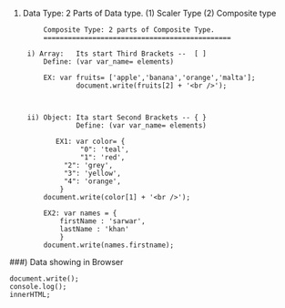 1) Data Type:  2 Parts of Data type. (1) Scaler Type  (2) Composite type


	        Composite Type: 2 parts of Composite Type.
	        ==============================================
		
		i) Array: 	Its start Third Brackets --  [ ]
			Define: (var var_name= elements)
			
			EX: var fruits= ['apple','banana','orange','malta'];
			        document.write(fruits[2] + '<br />');



		ii) Object: Ita start Second Brackets -- { } 
		            Define: (var var_name= elements)
		           
			   EX1: var color= {  	
			       	 "0": 'teal',
			       	 "1": 'red',
				 "2": 'grey',
				 "3": 'yellow',
				 "4": 'orange',
				}
			document.write(color[1] + '<br />');
			
			EX2: var names = {
				firstName : 'sarwar',
				lastName : 'khan'
				}
			document.write(names.firstname);


###) Data showing in Browser
	
	document.write();
	console.log();
	innerHTML;
